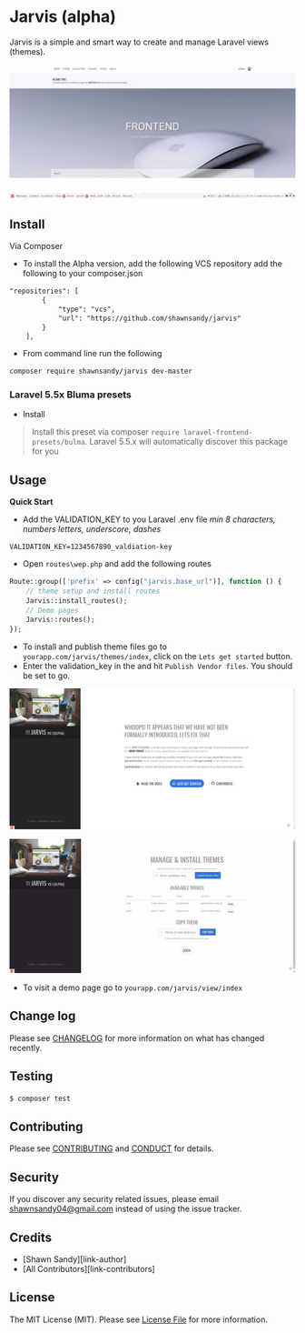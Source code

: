 # Jarvis (alpha)

Jarvis is a simple and smart way to create and
        manage Laravel views (themes).

![Alt text](/jarvis-theme-cover.jpeg?raw=true)



## Install

Via Composer

* To install the Alpha version, add the following VCS repository add the following to your composer.json

```
"repositories": [
        {
            "type": "vcs",
            "url": "https://github.com/shawnsandy/jarvis"
        }
    ],

```
* From command line run the following

``` bash
composer require shawnsandy/jarvis dev-master
```

### Laravel 5.5x Bluma presets

- Install

>Install this preset via composer `require laravel-frontend-presets/bulma`. Laravel 5.5.x will automatically discover this package for you

## Usage

__Quick Start__

* Add the VALIDATION_KEY to you Laravel .env file *min 8 characters, numbers letters, underscore, dashes*

``` text
VALIDATION_KEY=1234567890_valdiation-key

```

* Open `routes\wep.php` and add the following routes

``` php
Route::group(['prefix' => config("jarvis.base_url")], function () {
    // theme setup and install routes
    Jarvis::install_routes();
    // Demo pages
    Jarvis::routes();
});
```



* To install and publish theme files go to  `yourapp.com/jarvis/themes/index`, click on the `Lets get started` button.
* Enter the validation_key in the and hit `Publish Vendor files`. You should be set to go.


![Alt text](/jarvis-setup.jpg?raw=true)

![Alt text](/jarvis-install.jpeg?raw=true)



* To visit a demo page go to `yourapp.com/jarvis/view/index`

## Change log

Please see [CHANGELOG](CHANGELOG.md) for more information on what has changed recently.

## Testing

``` bash
$ composer test
```

## Contributing

Please see [CONTRIBUTING](CONTRIBUTING.md) and [CONDUCT](CONDUCT.md) for details.

## Security

If you discover any security related issues, please email shawnsandy04@gmail.com instead of using the issue tracker.

## Credits

- [Shawn Sandy][link-author]
- [All Contributors][link-contributors]

## License

The MIT License (MIT). Please see [License File](LICENSE.md) for more information.

